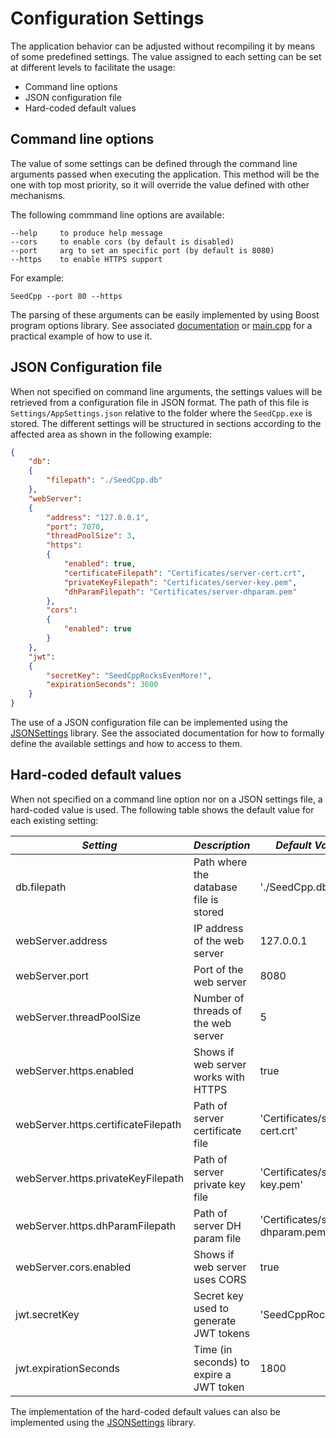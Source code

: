 # Configuration Settings

The application behavior can be adjusted without recompiling it by means of some predefined settings.
The value assigned to each setting can be set at different levels to facilitate the usage:
* Command line options
* JSON configuration file
* Hard-coded default values


## Command line options

The value of some settings can be defined through the command line arguments passed when executing the application. This method will be the one with top most priority, so it will override the value defined with other mechanisms.

The following commmand line options are available:

```
--help     to produce help message
--cors     to enable cors (by default is disabled)
--port     arg to set an specific port (by default is 8080)
--https    to enable HTTPS support
```

For example:

```
SeedCpp --port 80 --https
```

The parsing of these arguments can be easily implemented by using Boost program options library.
See associated [documentation](https://www.boost.org/doc/libs/1_68_0/doc/html/program_options.html) or [main.cpp](https://github.com/systelab/seed-cpp/blob/master/src/SeedCpp/main.cpp) for a practical example of how to use it.


## JSON Configuration file

When not specified on command line arguments, the settings values will be retrieved from a configuration file in JSON format. The path of this file is `Settings/AppSettings.json` relative to the folder where the `SeedCpp.exe` is stored. The different settings will be structured in sections according to the affected area as shown in the following example:

```json
{
	"db":
	{
		"filepath": "./SeedCpp.db"
	},
	"webServer":
	{
		"address": "127.0.0.1", 
		"port": 7070,
		"threadPoolSize": 3,
		"https":
		{
			"enabled": true,
			"certificateFilepath": "Certificates/server-cert.crt",
			"privateKeyFilepath": "Certificates/server-key.pem",
			"dhParamFilepath": "Certificates/server-dhparam.pem"
		},
		"cors":
		{
			"enabled": true
		}
	},
	"jwt":
	{
		"secretKey": "SeedCppRocksEvenMore!",
		"expirationSeconds": 3600
	}
}
```

The use of a JSON configuration file can be implemented using the [JSONSettings](https://github.com/systelab/cpp-json-settings) library. See the associated documentation for how to formally define the available settings and how to access to them.


## Hard-coded default values

When not specified on a command line option nor on a JSON settings file, a hard-coded value is used. The following table shows the default value for each existing setting:

|*Setting*                          |*Description*                            |*Default Value*                  |
|-----------------------------------|-----------------------------------------|---------------------------------|
|db.filepath                        |Path where the database file is stored   |'./SeedCpp.db'                   |
|webServer.address                  |IP address of the web server             |127.0.0.1                        |
|webServer.port                     |Port of the web server                   |8080                             |
|webServer.threadPoolSize           |Number of threads of the web server      |5                                |
|webServer.https.enabled            |Shows if web server works with HTTPS     |true                             |
|webServer.https.certificateFilepath|Path of server certificate file          |'Certificates/server-cert.crt'   |
|webServer.https.privateKeyFilepath |Path of server private key file          |'Certificates/server-key.pem'    |
|webServer.https.dhParamFilepath    |Path of server DH param file             |'Certificates/server-dhparam.pem'|
|webServer.cors.enabled             |Shows if web server uses CORS            |true                             |
|jwt.secretKey                      |Secret key used to generate JWT tokens   |'SeedCppRocks!'                  |
|jwt.expirationSeconds              |Time (in seconds) to expire a JWT token  |1800                             |


The implementation of the hard-coded default values can also be implemented using the [JSONSettings](https://github.com/systelab/cpp-json-settings) library.
